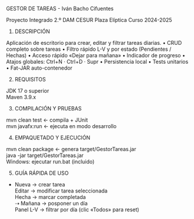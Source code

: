 GESTOR DE TAREAS - Iván Bacho Cifuentes

Proyecto Integrado
2.º DAM
CESUR Plaza Elíptica
Curso 2024-2025  




1. DESCRIPCIÓN

Aplicación de escritorio para crear, editar y filtrar tareas diarias.
• CRUD completo sobre tareas
• Filtro rápido L-V y por estado (Pendientes / Hechas)
• Acceso rápido «Dejar para mañana»
• Indicador de progreso
• Atajos globales: Ctrl+N · Ctrl+D · Supr
• Persistencia local
• Tests unitarios
• Fat-JAR auto-contenedor



2. REQUISITOS

JDK 17 o superior  
Maven 3.9.x  



3. COMPILACIÓN Y PRUEBAS

mvn clean test           ← compila + JUnit  
mvn javafx:run           ← ejecuta en modo desarrollo  



4. EMPAQUETADO Y EJECUCIÓN

mvn clean package        ← genera target/GestorTareas.jar  
java -jar target/GestorTareas.jar  
Windows: ejecutar run.bat (incluido)



5. GUÍA RÁPIDA DE USO

+ Nueva      → crear tarea  
Editar       → modificar tarea seleccionada  
Hecha        → marcar completada  
⇢ Mañana     → posponer un día  
Panel L-V    → filtrar por día (clic «Todos» para reset)


